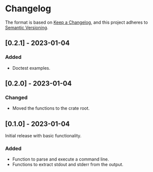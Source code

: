 # Changelog

The format is based on [Keep a Changelog](https://keepachangelog.com/en/1.0.0/),
and this project adheres to [Semantic Versioning](https://semver.org/spec/v2.0.0.html).

## [0.2.1] - 2023-01-04

### Added

- Doctest examples.

## [0.2.0] - 2023-01-04

### Changed

- Moved the functions to the crate root.

## [0.1.0] - 2023-01-04

Initial release with basic functionality.

### Added

- Function to parse and execute a command line.
- Functions to extract stdout and stderr from the output.
